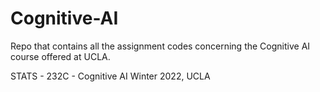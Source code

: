 # Cognitive-AI
Repo that contains all the assignment codes concerning the Cognitive AI course offered at UCLA.

STATS - 232C - Cognitive AI 
Winter 2022, UCLA
